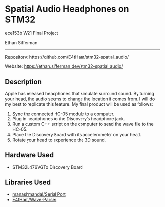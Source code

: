 
<!-- README.md -->


# Spatial Audio Headphones on STM32

ece153b W21 Final Project

Ethan Sifferman

---

Repository: https://github.com/E4tHam/stm32-spatial_audio/

Website: https://ethan.sifferman.dev/stm32-spatial_audio/


## Description

Apple has released headphones that simulate surround sound. By turning your head, the audio seems to change the location it comes from. I will do my best to replicate this feature. My final product will be used as follows:

1. Sync the connected HC-05 module to a computer.
2. Plug in headphones to the Discovery’s headphone jack.
3. Run a custom C++ script on the computer to send the wave file to the HC-05.
4. Place the Discovery Board with its accelerometer on your head.
5. Rotate your head to experience the 3D sound.


## Hardware Used

* STM32L476VGTx Discovery Board


## Libraries Used
* [manashmandal/Serial Port](https://github.com/manashmandal/SerialPort)
* [E4tHam/Wave-Parser](https://github.com/E4tHam/Wave-Parser)
